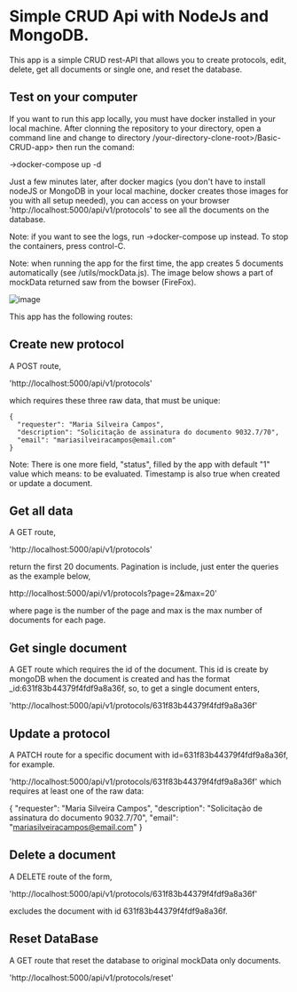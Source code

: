 # Simple CRUD Api with NodeJs and MongoDB.

This app is a simple CRUD rest-API that allows you to create protocols, edit, delete, get all documents or single one, and reset the database.

## Test on your computer
If you want to run this app locally, you must have docker installed in your local machine. After clonning the repository to your directory, open a command line and change to directory /your-directory-clone-root>/Basic-CRUD-app> then run the comand:

->docker-compose up -d

Just a few minutes later, after docker magics (you don't have to install nodeJS or MongoDB in your local machine, docker creates those images for you with all setup needed), you can access on your browser 'http://localhost:5000/api/v1/protocols' to see all the documents on the database.

Note: if you want to see the logs, run
->docker-compose up
instead.
To stop the containers, press control-C.

Note: when running the app for the first time, the app creates 5 documents automatically (see /utils/mockData.js). The image below shows a part of mockData returned saw from the bowser (FireFox).

![image](https://user-images.githubusercontent.com/57110420/189744975-ec77a127-1a81-468d-9e4f-0a3bea01832e.png)


This app has the following routes:

## Create new protocol

A POST route,

'http://localhost:5000/api/v1/protocols'

which requires these three raw data, that must be unique:
```
{
  "requester": "Maria Silveira Campos",
  "description": "Solicitação de assinatura do documento 9032.7/70",
  "email": "mariasilveiracampos@email.com"
}
```

Note: There is one more field, "status", filled by the app with default "1" value which means: to be evaluated. Timestamp is also true when created or update a document.

## Get all data
A GET route,

'http://localhost:5000/api/v1/protocols'

return the first 20 documents.
Pagination is include, just enter the queries as the example below,

http://localhost:5000/api/v1/protocols?page=2&max=20'

where page is the number of the page and max is the max number of documents for each page.

## Get single document
A GET route which requires the id of the document. This id is create by mongoDB when the document is created and has the format _id:631f83b44379f4fdf9a8a36f, so, to get a single document enters,

'http://localhost:5000/api/v1/protocols/631f83b44379f4fdf9a8a36f'


## Update a protocol
A PATCH route for a specific document with id=631f83b44379f4fdf9a8a36f, for example.

'http://localhost:5000/api/v1/protocols/631f83b44379f4fdf9a8a36f'
which requires at least one of the raw data:

{
  "requester": "Maria Silveira Campos",
  "description": "Solicitação de assinatura do documento 9032.7/70",
  "email": "mariasilveiracampos@email.com"
}

## Delete a document
A DELETE route of the form,

'http://localhost:5000/api/v1/protocols/631f83b44379f4fdf9a8a36f'

excludes the document with id 631f83b44379f4fdf9a8a36f.

## Reset DataBase
A GET route that reset the database to original mockData only documents.

'http://localhost:5000/api/v1/protocols/reset'

